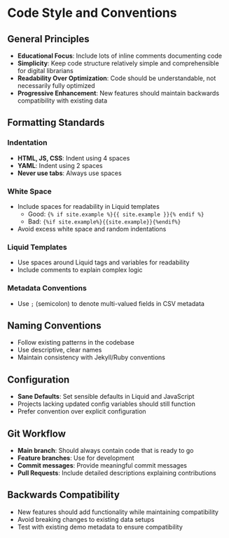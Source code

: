 # Code Style and Conventions

## General Principles
- **Educational Focus**: Include lots of inline comments documenting code
- **Simplicity**: Keep code structure relatively simple and comprehensible for digital librarians
- **Readability Over Optimization**: Code should be understandable, not necessarily fully optimized
- **Progressive Enhancement**: New features should maintain backwards compatibility with existing data

## Formatting Standards

### Indentation
- **HTML, JS, CSS**: Indent using 4 spaces
- **YAML**: Indent using 2 spaces
- **Never use tabs**: Always use spaces

### White Space
- Include spaces for readability in Liquid templates
  - Good: `{% if site.example %}{{ site.example }}{% endif %}`
  - Bad: `{%if site.example%}{{site.example}}{%endif%}`
- Avoid excess white space and random indentations

### Liquid Templates
- Use spaces around Liquid tags and variables for readability
- Include comments to explain complex logic

### Metadata Conventions
- Use `;` (semicolon) to denote multi-valued fields in CSV metadata

## Naming Conventions
- Follow existing patterns in the codebase
- Use descriptive, clear names
- Maintain consistency with Jekyll/Ruby conventions

## Configuration
- **Sane Defaults**: Set sensible defaults in Liquid and JavaScript
- Projects lacking updated config variables should still function
- Prefer convention over explicit configuration

## Git Workflow
- **Main branch**: Should always contain code that is ready to go
- **Feature branches**: Use for development
- **Commit messages**: Provide meaningful commit messages
- **Pull Requests**: Include detailed descriptions explaining contributions

## Backwards Compatibility
- New features should add functionality while maintaining compatibility
- Avoid breaking changes to existing data setups
- Test with existing demo metadata to ensure compatibility
